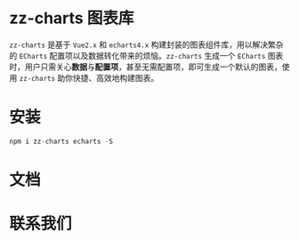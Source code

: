 # zz-charts 图表库

`zz-charts` 是基于 `Vue2.x` 和 `echarts4.x` 构建封装的图表组件库，用以解决繁杂的 `ECharts` 配置项以及数据转化带来的烦恼。`zz-charts` 生成一个 `ECharts` 图表时，用户只需关心**数据**与**配置项**，甚至无需配置项，即可生成一个默认的图表，使用 `zz-charts` 助你快捷、高效地构建图表。

# 安装

```JavaScript
npm i zz-charts echarts -S
```

# 文档



# 联系我们
